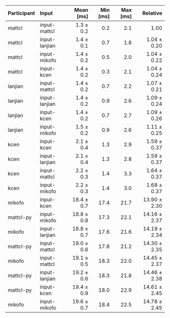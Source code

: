 | Participant | Input | Mean [ms] | Min [ms] | Max [ms] | Relative |
|:---|:---|---:|---:|---:|---:|
| mattcl | input-mattcl | 1.3 ± 0.2 | 0.2 | 2.1 | 1.00 |
| mattcl | input-lanjian | 1.4 ± 0.1 | 0.7 | 1.8 | 1.04 ± 0.20 |
| mattcl | input-mikofo | 1.4 ± 0.2 | 0.5 | 2.0 | 1.04 ± 0.22 |
| mattcl | input-kcen | 1.4 ± 0.2 | 0.3 | 2.1 | 1.04 ± 0.24 |
| lanjian | input-mattcl | 1.4 ± 0.2 | 0.7 | 2.2 | 1.07 ± 0.21 |
| lanjian | input-lanjian | 1.4 ± 0.2 | 0.9 | 2.6 | 1.09 ± 0.24 |
| lanjian | input-kcen | 1.4 ± 0.2 | 0.7 | 2.7 | 1.09 ± 0.26 |
| lanjian | input-mikofo | 1.5 ± 0.2 | 0.9 | 2.6 | 1.11 ± 0.25 |
| kcen | input-kcen | 2.1 ± 0.4 | 1.3 | 2.9 | 1.59 ± 0.37 |
| kcen | input-lanjian | 2.1 ± 0.4 | 1.3 | 2.8 | 1.59 ± 0.37 |
| kcen | input-mattcl | 2.2 ± 0.3 | 1.4 | 3.3 | 1.64 ± 0.37 |
| kcen | input-mikofo | 2.2 ± 0.3 | 1.4 | 3.0 | 1.68 ± 0.37 |
| mikofo | input-kcen | 18.4 ± 0.7 | 17.4 | 21.7 | 13.90 ± 2.30 |
| mattcl-py | input-mikofo | 18.8 ± 0.8 | 17.3 | 22.1 | 14.16 ± 2.37 |
| mikofo | input-lanjian | 18.8 ± 0.7 | 17.6 | 21.6 | 14.19 ± 2.34 |
| mattcl-py | input-mattcl | 19.0 ± 0.6 | 17.8 | 21.2 | 14.30 ± 2.35 |
| mikofo | input-mattcl | 19.1 ± 0.5 | 18.3 | 22.0 | 14.45 ± 2.37 |
| mattcl-py | input-lanjian | 19.2 ± 0.6 | 18.3 | 21.8 | 14.46 ± 2.38 |
| mattcl-py | input-kcen | 19.4 ± 0.9 | 18.0 | 22.9 | 14.61 ± 2.45 |
| mikofo | input-mikofo | 19.6 ± 0.7 | 18.4 | 22.5 | 14.78 ± 2.45 |
